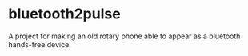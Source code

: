 # bluetooth2pulse
A project for making an old rotary phone able to appear as a bluetooth hands-free device.
